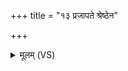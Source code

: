 +++
title = "१३ प्रजापते श्रेष्ठेन"

+++
<details><summary>मूलम् (VS)</summary>

प्रजा॑पते॒ श्रेष्ठे॑न रू॒पेणा॒स्या नार्या॑ गवी॒न्योः।  
पुमां॑सं पु॒त्रमा धे॑हि दश॒मे मा॒सि सूत॑वे ॥
</details>
